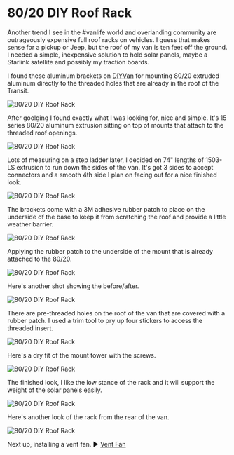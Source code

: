 # 80/20 DIY Roof Rack

Another trend I see in the #vanlife world and overlanding community are outrageously expensive full roof racks on vehicles. I guess that makes sense for a pickup or Jeep, but the roof of my van is ten feet off the ground. I needed a simple, inexpensive solution to hold solar panels, maybe a Starlink satellite and possibly my traction boards.

I found these aluminum brackets on [DIYVan](https://diyvan.com) for mounting 80/20 extruded aluminum directly to the threaded holes that are already in the roof of the Transit.

![80/20 DIY Roof Rack](assets/8020-roof-rack-01.jpg)

After goolging I found exactly what I was looking for, nice and simple. It's 15 series 80/20 aluminum extrusion sitting on top of mounts that attach to the threaded roof openings.

![80/20 DIY Roof Rack](assets/8020-roof-rack-02.jpg)

Lots of measuring on a step ladder later, I decided on 74" lengths of 1503-LS extrusion to run down the sides of the van. It's got 3 sides to accept connectors and a smooth 4th side I plan on facing out for a nice finished look.

![80/20 DIY Roof Rack](assets/8020-roof-rack-03.jpg)

The brackets come with a 3M adhesive rubber patch to place on the underside of the base to keep it from scratching the roof and provide a little weather barrier.

![80/20 DIY Roof Rack](assets/8020-roof-rack-04.JPG)

Applying the rubber patch to the underside of the mount that is already attached to the 80/20.

![80/20 DIY Roof Rack](assets/8020-roof-rack-05.JPG)

Here's another shot showing the before/after.

![80/20 DIY Roof Rack](assets/8020-roof-rack-06.JPG)

There are pre-threaded holes on the roof of the van that are covered with a rubber patch. I used a trim tool to pry up four stickers to access the threaded insert.

![80/20 DIY Roof Rack](assets/8020-roof-rack-07.JPG)

Here's a dry fit of the mount tower with the screws.

![80/20 DIY Roof Rack](assets/8020-roof-rack-08.JPG)

The finished look, I like the low stance of the rack and it will support the weight of the solar panels easily.

![80/20 DIY Roof Rack](assets/8020-roof-rack-09.JPG)

Here's another look of the rack from the rear of the van.

![80/20 DIY Roof Rack](assets/8020-roof-rack-10.JPG)

Next up, installing a vent fan. :arrow_forward: [Vent Fan](vent-fan.md)
